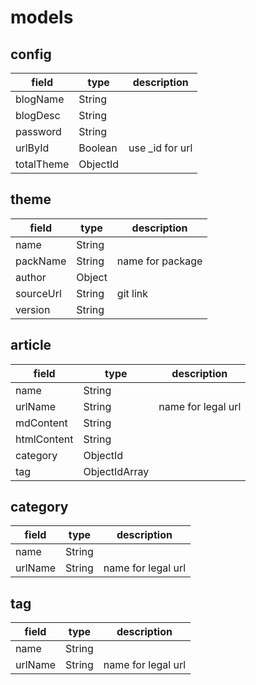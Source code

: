 # models

## config

| field | type | description |
| --- | --- | --- |
| blogName | String ||
| blogDesc | String ||
| password | String ||
| urlById | Boolean | use _id for url |
| totalTheme | ObjectId ||

## theme

| field | type | description |
| --- | --- | --- |
| name | String ||
| packName | String | name for package |
| author | Object ||
| sourceUrl | String | git link |
| version | String ||

## article

| field | type | description |
| --- | --- | --- |
| name | String ||
| urlName | String | name for legal url |
| mdContent | String ||
| htmlContent | String ||
| category | ObjectId ||
| tag | ObjectIdArray ||

## category

| field | type | description |
| --- | --- | --- |
| name | String ||
| urlName | String | name for legal url |

## tag

| field | type | description |
| --- | --- | --- |
| name | String ||
| urlName | String | name for legal url |

